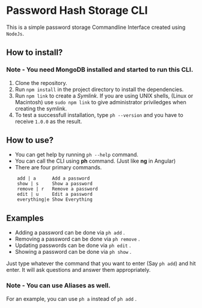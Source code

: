# Password Hash Storage CLI

This is a simple password storage Commandline Interface created using `NodeJs`.

## How to install?

### Note - You need MongoDB installed and started to run this CLI.

1. Clone the repository.
2. Run `npm install` in the project directory to install the dependencies.
3. Run `npm link` to create a _Symlink_. If you are using UNIX shells, (Linux or Macintosh) use `sudo npm link` to give administrator priviledges when creating the symlink.
4. To test a successfull installation, type `ph --version` and you have to receive `1.0.0` as the result.

## How to use?

* You can get help by running `ph --help` command.
* You can call the CLI using **ph** command. (Just like **ng** in Angular)
* There are four primary commands. 

```
    add | a      Add a password
    show | s     Show a password
    remove | r   Remove a password
    edit | u     Edit a password
    everything|e Show Everything
```

## Examples

* Adding a password can be done via `ph add` .
* Removing a password can be done via `ph remove` .
* Updating passwords can be done via `ph edit` .
* Showing a password can be done via `ph show` .

 Just type whatever the command that you want to enter (Say `ph add`) and hit enter. It will ask questions and answer them appropriately.

### Note - You can use Aliases as well. 
For an example, you can use `ph a` instead of `ph add` .


